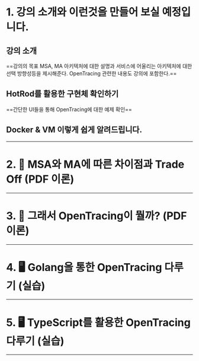 # 1. 강의 소개와 이런것을 만들어 보실 예정입니다.
## 강의 소개
==강의의 목표 MSA, MA 아키텍처에 대한 설명과 서비스에 어울리는 아키텍처에 대한 선택 방향성등을 제시해준다. OpenTracing 관련한 내용도 강의에 포함한다.==
## HotRod를 활용한 구현체 확인하기
==간단한 UI들을 통해 OpenTracing에 대한 예제 확인==
## Docker &amp; VM 이렇게 쉽게 알려드립니다.
****
# 2. 📖 MSA와 MA에 따른 차이점과 Trade Off (PDF 이론)

****
# 3. 📖 그래서 OpenTracing이 뭘까? (PDF 이론)

****
# 4. 🖥️ Golang을 통한 OpenTracing 다루기 (실습)

****
# 5. 🖥️ TypeScript를 활용한 OpenTracing 다루기 (실습)

****